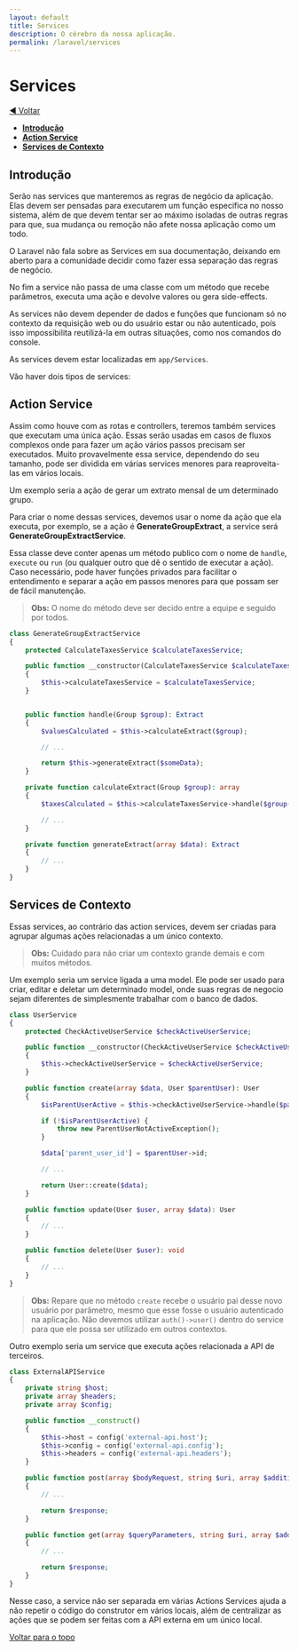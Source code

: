 ```yaml
---
layout: default
title: Services
description: O cérebro da nossa aplicação.
permalink: /laravel/services
---
```


# Services

[:arrow_backward: Voltar](../laravel)

- [**Introdução**](#introdução)
- [**Action Service**](#action-service)
- [**Services de Contexto**](#services-de-contexto)

## Introdução

Serão nas services que manteremos as regras de negócio da aplicação. Elas devem ser pensadas para executarem um função especifica no nosso sistema, além de que devem tentar ser ao máximo isoladas de outras regras para que, sua mudança ou remoção não afete nossa aplicação como um todo.

O Laravel não fala sobre as Services em sua documentação, deixando em aberto para a comunidade decidir como fazer essa separação das regras de negócio.

No fim a service não passa de uma classe com um método que recebe parâmetros, executa uma ação e devolve valores ou gera side-effects.

As services não devem depender de dados e funções que funcionam só no contexto da requisição web ou do usuário estar ou não autenticado, poís isso impossibilita reutilizá-la em outras situações, como nos comandos do console.

As services devem estar localizadas em `app/Services`.

Vão haver dois tipos de services:

## Action Service

Assim como houve com as rotas e controllers, teremos também services que executam uma única ação. Essas serão usadas em casos de fluxos complexos onde para fazer um ação vários passos precisam ser executados. Muito provavelmente essa service, dependendo do seu tamanho, pode ser dividida em várias services menores para reaproveita-las em vários locais.

Um exemplo seria a ação de gerar um extrato mensal de um determinado grupo.

Para criar o nome dessas services, devemos usar o nome da ação que ela executa, por exemplo, se a ação é **GenerateGroupExtract**, a service será **GenerateGroupExtractService**.

Essa classe deve conter apenas um método publico com o nome de `handle`, `execute` ou `run` (ou qualquer outro que dê o sentido de executar a ação). Caso necessário, pode haver funções privados para facilitar o entendimento e separar a ação em passos menores para que possam ser de fácil manutenção.

> **Obs:** O nome do método deve ser decido entre a equipe e seguido por todos.

```php
class GenerateGroupExtractService
{
	protected CalculateTaxesService $calculateTaxesService;

	public function __constructor(CalculateTaxesService $calculateTaxesService)
	{
		$this->calculateTaxesService = $calculateTaxesService;
	}


	public function handle(Group $group): Extract
	{
		$valuesCalculated = $this->calculateExtract($group);

		// ...

		return $this->generateExtract($someData);
	}

	private function calculateExtract(Group $group): array
	{
		$taxesCalculated = $this->calculateTaxesService->handle($group->taxes);

		// ...
	}

	private function generateExtract(array $data): Extract
	{
		// ...
	}
}
```

## Services de Contexto

Essas services, ao contrário das action services, devem ser criadas para agrupar algumas ações relacionadas a um único contexto.

> **Obs:** Cuidado para não criar um contexto grande demais e com muitos métodos.

Um exemplo seria um service ligada a uma model. Ele pode ser usado para criar, editar e deletar um determinado model, onde suas regras de negocio sejam diferentes de simplesmente trabalhar com o banco de dados.

```php
class UserService
{
	protected CheckActiveUserService $checkActiveUserService;

	public function __constructor(CheckActiveUserService $checkActiveUserService)
	{
		$this->checkActiveUserService = $checkActiveUserService;
	}

	public function create(array $data, User $parentUser): User
	{
		$isParentUserActive = $this->checkActiveUserService->handle($parentUser);

		if (!$isParentUserActive) {
			throw new ParentUserNotActiveException();
		}

		$data['parent_user_id'] = $parentUser->id;

		// ...

		return User::create($data);
	}

	public function update(User $user, array $data): User
	{
		// ...
	}

	public function delete(User $user): void
	{
		// ...
	}
}
```

> **Obs:** Repare que no método `create` recebe o usuário pai desse novo usuário por parâmetro, mesmo que esse fosse o usuário autenticado na aplicação. Não devemos utilizar `auth()->user()` dentro do service para que ele possa ser utilizado em outros contextos.

Outro exemplo seria um service que executa ações relacionada a API de terceiros.

```php
class ExternalAPIService
{
	private string $host;
	private array $headers;
	private array $config;

	public function __construct()
	{
		$this->host = config('external-api.host');
		$this->config = config('external-api.config');
		$this->headers = config('external-api.headers');
	}

	public function post(array $bodyRequest, string $uri, array $additionalData = [])
	{
		// ...

		return $response;
	}

	public function get(array $queryParameters, string $uri, array $additionalData = [])
	{
		// ...

		return $response;
	}
}
```

Nesse caso, a service não ser separada em várias Actions Services ajuda a não repetir o código do construtor em vários locais, além de centralizar as ações que se podem ser feitas com a API externa em um único local.

[Voltar para o topo](#services)
